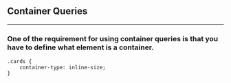 ## Container Queries
___

### One of the requirement for using container queries is that you have to define what element is a container.
```
.cards {
    container-type: inline-size;
}
```
